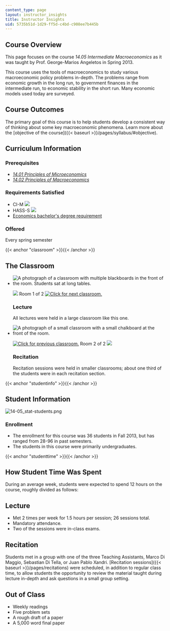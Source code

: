 ```yaml
---
content_type: page
layout: instructor_insights
title: Instructor Insights
uid: 5735b51d-1d29-ff5d-c4bd-c908ee7b445b
---
```


Course Overview
---------------

This page focuses on the course _14.05 Intermediate Macroeconomics_ as it was taught by Prof. George-Marios Angeletos in Spring 2013.

This course uses the tools of macroeconomics to study various macroeconomic policy problems in-depth. The problems range from economic growth in the long run, to government finances in the intermediate run, to economic stability in the short run. Many economic models used today are surveyed.

Course Outcomes
---------------

The primary goal of this course is to help students develop a consistent way of thinking about some key macroeconomic phenomena. Learn more about the [objective of the course]({{< baseurl >}}/pages/syllabus/#objective).

Curriculum Information
----------------------

### Prerequisites

*   [_14.01 Principles of Microeconomics_](/courses/14-01sc-principles-of-microeconomics-fall-2011/)
*   [_14.02 Principles of Macroeconomics_](/courses/14-02-principles-of-macroeconomics-spring-2014/)

### Requirements Satisfied

*   CI-M ![](/images/educator/icon-question-cim.png)
*   HASS-S ![](/images/educator/icon-question-hass-s.png)
*   [Economics bachelor's degree requirement](http://economics.mit.edu/under/majors)

### Offered

Every spring semester

{{< anchor "classroom" >}}{{< /anchor >}}

The Classroom
-------------

*   ![A photograph of a classroom with multiple blackboards in the front of the room. Students sat at long tables.](BASEURL_PLACEHOLDER/resources/14-05_classroom-1)
    
    ![](/images/educator/classroom_prev.png) Room 1 of 2 [![Click for next classroom.](/images/educator/classroom_next.png)](#)
    
    ### Lecture
    
    All lectures were held in a large classroom like this one.
    
*   ![A photograph of a small classroom with a small chalkboard at the front of the room.](BASEURL_PLACEHOLDER/resources/14-05_classroom-3)
    
    [![Click for previous classroom.](/images/educator/classroom_prev.png)](#) Room 2 of 2 ![](/images/educator/classroom_next.png)
    
    ### Recitation
    
    Recitation sessions were held in smaller classrooms; about one third of the students were in each recitation section.
    

{{< anchor "studentinfo" >}}{{< /anchor >}}

Student Information
-------------------

![14-05_stat-students.png](BASEURL_PLACEHOLDER/resources/14-05_stat-students)

### Enrollment

*   The enrollment for this course was 36 students in Fall 2013, but has ranged from 28-96 in past semesters.
*   The students in this course were primarily undergraduates.

{{< anchor "studenttime" >}}{{< /anchor >}}

How Student Time Was Spent
--------------------------

During an average week, students were expected to spend 12 hours on the course, roughly divided as follows:

Lecture
-------

*   Met 2 times per week for 1.5 hours per session; 26 sessions total.
*   Mandatory attendance.
*   Two of the sessions were in-class exams.

Recitation
----------

Students met in a group with one of the three Teaching Assistants, Marco Di Maggio, Sebastian Di Tella, or Juan Pablo Xandri. [Recitation sessions]({{< baseurl >}}/pages/recitations) were scheduled, in addition to regular class time, to allow students the opportunity to review the material taught during lecture in-depth and ask questions in a small group setting.

Out of Class
------------

*   Weekly readings
*   Five problem sets
*   A rough draft of a paper
*   A 5,000 word final paper